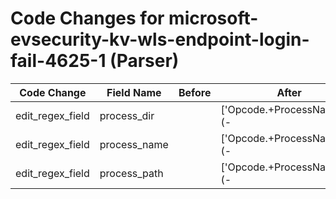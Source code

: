# Code Changes for microsoft-evsecurity-kv-wls-endpoint-login-fail-4625-1 (Parser)

| Code Change | Field Name | Before | After |
|-------------|------------|--------|-------|
| edit_regex_field | process_dir |  | ['Opcode.+ProcessName="+(-|({process_path}({process_dir}(:?[\w:]+)?[^.]+[\\\/]+)?({process_name}[^"]+)))"'] |
| edit_regex_field | process_name |  | ['Opcode.+ProcessName="+(-|({process_path}({process_dir}(:?[\w:]+)?[^.]+[\\\/]+)?({process_name}[^"]+)))"'] |
| edit_regex_field | process_path |  | ['Opcode.+ProcessName="+(-|({process_path}({process_dir}(:?[\w:]+)?[^.]+[\\\/]+)?({process_name}[^"]+)))"'] |